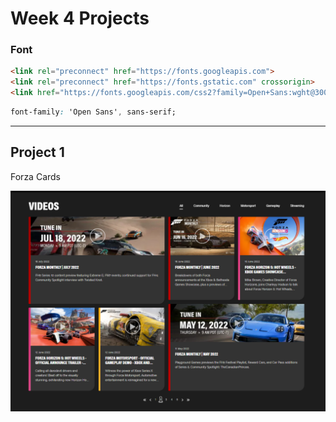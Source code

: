# Week 4 Projects

### Font
```html
<link rel="preconnect" href="https://fonts.googleapis.com">
<link rel="preconnect" href="https://fonts.gstatic.com" crossorigin>
<link href="https://fonts.googleapis.com/css2?family=Open+Sans:wght@300;400;500;600;700;800&display=swap" rel="stylesheet">
```

```css
font-family: 'Open Sans', sans-serif;
```


---

## Project 1
Forza Cards

![Game Display](./Project_1/Project_1.png)


